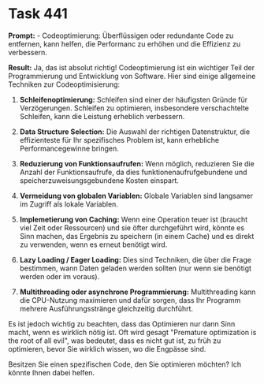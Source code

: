 # Task 441

**Prompt:** - Codeoptimierung: Überflüssigen oder redundante Code zu entfernen, kann helfen, die Performanc zu erhöhen und die Effizienz zu verbessern.

**Result:**
Ja, das ist absolut richtig! Codeoptimierung ist ein wichtiger Teil der Programmierung und Entwicklung von Software. Hier sind einige allgemeine Techniken zur Codeoptimisierung:

1. **Schleifenoptimierung:** Schleifen sind einer der häufigsten Gründe für Verzögerungen. Schleifen zu optimieren, insbesondere verschachtelte Schleifen, kann die Leistung erheblich verbessern.

2. **Data Structure Selection:** Die Auswahl der richtigen Datenstruktur, die effizienteste für Ihr spezifisches Problem ist, kann erhebliche Performancegewinne bringen.

3. **Reduzierung von Funktionsaufrufen:** Wenn möglich, reduzieren Sie die Anzahl der Funktionsaufrufe, da dies funktionenaufrufgebundene und speicherzuweisungsgebundene Kosten einspart.

4. **Vermeidung von globalen Variablen:** Globale Variablen sind langsamer im Zugriff als lokale Variablen.

5. **Implemetierung von Caching:** Wenn eine Operation teuer ist (braucht viel Zeit oder Ressourcen) und sie öfter durchgeführt wird, könnte es Sinn machen, das Ergebnis zu speichern (in einem Cache) und es direkt zu verwenden, wenn es erneut benötigt wird.

6. **Lazy Loading / Eager Loading:** Dies sind Techniken, die über die Frage bestimmen, wann Daten geladen werden sollten (nur wenn sie benötigt werden oder im voraus).

7. **Multithreading oder asynchrone Programmierung:** Multithreading kann die CPU-Nutzung maximieren und dafür sorgen, dass Ihr Programm mehrere Ausführungsstränge gleichzeitig durchführt.

Es ist jedoch wichtig zu beachten, dass das Optimieren nur dann Sinn macht, wenn es wirklich nötig ist. Oft wird gesagt "Premature optimization is the root of all evil", was bedeutet, dass es nicht gut ist, zu früh zu optimieren, bevor Sie wirklich wissen, wo die Engpässe sind.

Besitzen Sie einen spezifischen Code, den Sie optimieren möchten? Ich könnte Ihnen dabei helfen.
